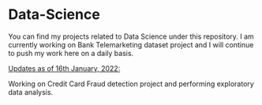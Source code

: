 # Data-Science
You can find my projects related to Data Science under this repository.
I am currently working on Bank Telemarketing dataset project and I will continue to push my work here on a daily basis.

<u>Updates as of 16th January, 2022:</u>

Working on Credit Card Fraud detection project and performing exploratory data analysis.
